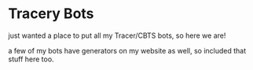 <h1>Tracery Bots</h1>


just wanted a place to put all my Tracer/CBTS bots, so here we are!

a few of my bots have generators on my website as well, so included that stuff here too.
